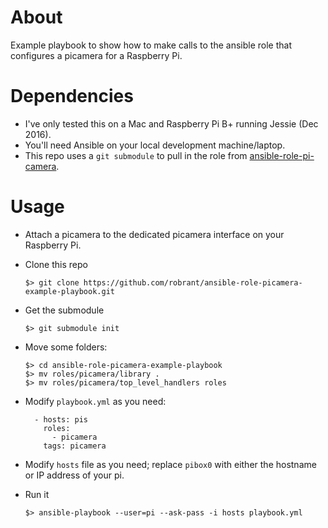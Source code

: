 

# About

Example playbook to show how to make calls to the ansible role that configures
a picamera for a Raspberry Pi.

# Dependencies

* I've only tested this on a Mac and Raspberry Pi B+ running Jessie (Dec 2016).
* You'll need Ansible on your local development machine/laptop.
* This repo uses a `git submodule` to pull in the role from [ansible-role-pi-camera](https://github.com/robrant/ansible-role-pi-camera).

# Usage

* Attach a picamera to the dedicated picamera interface on your Raspberry Pi.

* Clone this repo

      $> git clone https://github.com/robrant/ansible-role-picamera-example-playbook.git

* Get the submodule

      $> git submodule init

* Move some folders:

      $> cd ansible-role-picamera-example-playbook
      $> mv roles/picamera/library .
      $> mv roles/picamera/top_level_handlers roles

* Modify `playbook.yml` as you need:

        - hosts: pis
          roles:
            - picamera
          tags: picamera

* Modify `hosts` file as you need; replace `pibox0` with either the hostname or IP address of your pi.

* Run it

      $> ansible-playbook --user=pi --ask-pass -i hosts playbook.yml

